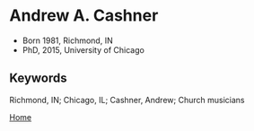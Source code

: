 # Andrew A. Cashner

* Born 1981, Richmond, IN
* PhD, 2015, University of Chicago

## Keywords

Richmond, IN; Chicago, IL; Cashner, Andrew; Church musicians

[Home](./)

